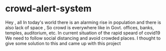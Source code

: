 # crowd-alert-system
 Hey , all In today's world there is an alarming rise in population and there is also lack of space , So crowd is everywhere like in Govt. offices, banks, temples, auditorium, etc. In  current situation of the rapid speard of covid19 We need to follow social distancing and avoid crowded places. I thought to give some solution to this and came up with this project
